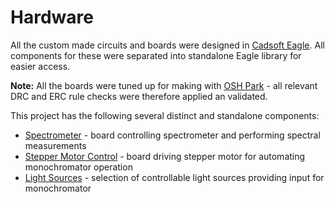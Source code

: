 # Hardware

All the custom made circuits and boards were designed in [Cadsoft Eagle](http://www.autodesk.com/products/eagle/overview). All components for these were separated into standalone Eagle library for easier access. 

__Note:__ All the boards were tuned up for making with [OSH Park](https://oshpark.com/) - all relevant DRC and ERC rule checks were therefore applied an validated.

This project has the following several distinct and standalone components:

* [Spectrometer](Spectrometer) - board controlling spectrometer and performing spectral measurements
* [Stepper Motor Control](Motor) - board driving stepper motor for automating monochromator operation
* [Light Sources](Light_Source) - selection of controllable light sources providing input for monochromator
